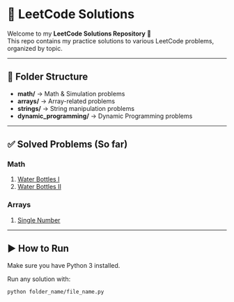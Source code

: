 # 📝 LeetCode Solutions

Welcome to my **LeetCode Solutions Repository** 🚀  
This repo contains my practice solutions to various LeetCode problems, organized by topic.

---

## 📂 Folder Structure
- **math/** → Math & Simulation problems
- **arrays/** → Array-related problems
- **strings/** → String manipulation problems
- **dynamic_programming/** → Dynamic Programming problems

---

## ✅ Solved Problems (So far)

### Math
1. [Water Bottles I](math/water_bottle_i.py)
2. [Water Bottles II](math/water_bottle_ii.py)

### Arrays
1. [Single Number](arrays/single_number.py)

---

## ▶️ How to Run
Make sure you have Python 3 installed.  

Run any solution with:
```bash
python folder_name/file_name.py
